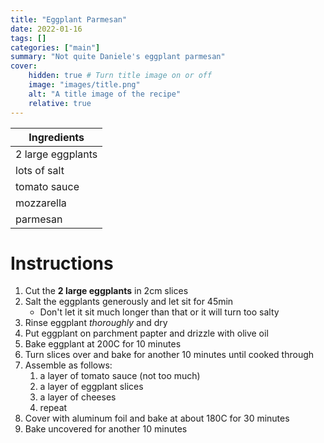 ```yaml
---
title: "Eggplant Parmesan"
date: 2022-01-16
tags: []
categories: ["main"]
summary: "Not quite Daniele's eggplant parmesan"
cover:
    hidden: true # Turn title image on or off
    image: "images/title.png"
    alt: "A title image of the recipe"
    relative: true
---
```


| Ingredients |
| ---------- |
| 2 large eggplants |
| lots of salt |
| tomato sauce |
| mozzarella |
| parmesan |

# Instructions
1. Cut the **2 large eggplants** in 2cm slices
1. Salt the eggplants generously and let sit for 45min
    * Don't let it sit much longer than that or it will turn too salty
1. Rinse eggplant *thoroughly* and dry
1. Put eggplant on parchment papter and drizzle with olive oil
1. Bake eggplant at 200C for 10 minutes
1. Turn slices over and bake for another 10 minutes until cooked through
1. Assemble as follows:
    1. a layer of tomato sauce (not too much)
    2. a layer of eggplant slices
    3. a layer of cheeses
    4. repeat
1. Cover with aluminum foil and bake at about 180C for 30 minutes
1. Bake uncovered for another 10 minutes
